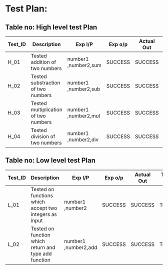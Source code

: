 
# Test Plan:

## Table no: High level test Plan

|   Test_ID   |    Description                      |      Exp I/P          |    Exp o/p      |     Actual Out     |    Type Of Test   |
|-------------|-------------------------------------|-----------------------|-----------------|--------------------|-------------------|
| H_01        | Tested addition of two numbers      | number1 ,number2,sum  |    SUCCESS      |     SUCCESS        |     Technical     |
| H_02        | Tested substraction of two numbers  | number1 ,number2,sub  |    SUCCESS      |     SUCCESS        |     Technical     |
| H_03        | Tested multiplication of two numbers| number1 ,number2,mul  |    SUCCESS      |     SUCCESS        |     Technical     |
| H_04        | Tested division of two numbers      | number1 ,number2,div  |    SUCCESS      |     SUCCESS        |     Technical     |


## Table no: Low level test Plan

|   Test_ID   |    Description                                              |      Exp I/P          |    Exp o/p      |     Actual Out     |    Type Of Test   |
|-------------|-------------------------------------------------------------|-----------------------|-----------------|--------------------|-------------------|
| L_01        | Tested on functions which accept two integers as input      | number1 ,number2      |    SUCCESS      |     SUCCESS        |     Technical     |
| L_02        | Tested on function which return and type add function       | number1 ,number2,add  |    SUCCESS      |     SUCCESS        |     Technical     |
